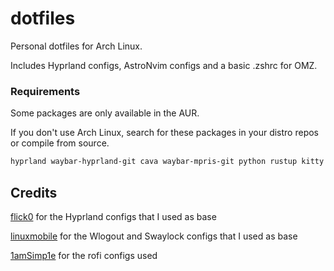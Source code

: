 # dotfiles

Personal dotfiles for Arch Linux.

Includes Hyprland configs, AstroNvim configs and a basic .zshrc for OMZ. 

### Requirements 

Some packages are only available in the AUR.

If you don't use Arch Linux, search for these packages in your distro repos or compile from source.

```bash
hyprland waybar-hyprland-git cava waybar-mpris-git python rustup kitty zsh rofi-lbonn-wayland-git xdg-desktop-portal-hyprland tty-clock-git swaylockd btop pfetch-rs jq dunst wl-clipboard swaylock-effects-git swww swayidle wlogout neovim pamixer grimblast-git
```

## Credits

[flick0](https://github.com/flick0/dotfiles) for the Hyprland configs that I used as base

[linuxmobile](https://github.com/linuxmobile/hyprland-dots) for the Wlogout and Swaylock configs that I used as base

[1amSimp1e](https://github.com/1amSimp1e/dots/tree/balcony%F0%9F%9A%8A) for the rofi configs used
